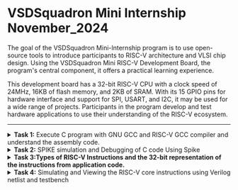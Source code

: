 # VSDSquadron Mini Internship November_2024
 The goal of the VSDSquadron Mini-Internship program is to use open-source tools to introduce participants to RISC-V architecture and VLSI chip design. Using the VSDSquadron Mini RISC-V Development Board, the program's central component, it offers a practical learning experience.

This development board has a 32-bit RISC-V CPU with a clock speed of 24MHz, 16KB of flash memory, and 2KB of SRAM. With its 15 GPIO pins for hardware interface and support for SPI, USART, and I2C, it may be used for a wide range of projects. Participants in the program develop and test hardware applications to use their understanding of the RISC-V ecosystem.<br />



***

<details>
<summary><b>Task 1:</b> Execute C program with GNU GCC and RISC-V GCC compiler and understand the assembly code. </summary><br />
  

  **1.Command for Installing Leafpad**<br />
  ```
  $ sudo apt install leafpad
  ```
  
  **2.Command for Opening Leafpad**<br />
  ```
  $ cd
  $ leafpad filename.c &
  ```
  Enter the C Code in the leafpad.
  
  ![git-1](https://github.com/user-attachments/assets/882a740c-66b9-4aa8-9a4b-b54c03f15fb2)

  
  **3.Commands to Compile and View the Output**<br />
  ```
  $ gcc filename.c
  $ cat filename.c
  $ ./a.out
  ```
  ![git-2](https://github.com/user-attachments/assets/8fc91ce4-b25e-411c-bc89-cb6063bc6f75)

  
  **4.Command for Compiling the Code using RISC-V Compiler**<br />
  ```
  $ riscv64-unknown-elf-gcc -O1 -mabi=lp64 -march=rv64i -o filename.o filename.c
  $ ls -ltr filename.o
  ```
  ![install risc-compiler](https://github.com/user-attachments/assets/51ba5cb7-bf72-4d54-a8a4-c232be45d780)
  

  **5.Command to View the Assembly Code**<br />
  ```
  $ riscv64-unknown-elf-objdump -d filename.o //Gives bunch of Code
  $ riscv64-unknown-elf-objdump -d filename.o | less // Gives Reduced Code
  /main //to view the main function of the code
  ```
  ![git-3](https://github.com/user-attachments/assets/98404d4b-6282-405d-9760-b2b09ec97016)

  ```
  To calculate the number of instructions:-
  101b0 - 10184 = 2c     //Hex format
  2c/4 = b = 11          //address are incremented by 4
  ```


  **6. Command to View the Assembly Code**<br />
  Same command as step-4 but replacing O1 with Ofast.
  ```
  $ riscv64-unknown-elf-gcc -Ofast -mabi=lp64 -march=rv64i -o filename.o filename.c
  $ riscv64-unknown-elf-objdump -d filename.o | less 
  /main 
  ```
  ![git-4](https://github.com/user-attachments/assets/d2b861aa-956a-46c4-a0c9-11246659428e)

  ```
  Calculating number of instructions:-
  100dc - 100b0 = 2c      // Hex format
  2c/4 = b = 11           // address are incremented by 4
  ```
  Same number of instructions as the command in step-4 (with O1).
  
</details>


<details>
<summary><b>Task 2:</b> SPIKE simulation and Debugging of C code Using Spike</summary>   
<br>

SPIKE SIMULATION
--------

SPIKE is a RISC-V simulator. In this task, we will check the output of the previous program (from task1 - ```sum1ton.o```) using the RISC-V Compiler with the spike command.

1. Debugging using the command:
    ```bash
    $ spike -d pk sum1ton.o
    ```
    ![Task-2-1](https://github.com/user-attachments/assets/9fa16c2f-6699-4426-bc1a-f68c3153afd5)

2. Assembly Language Program:
   
   ![Task-2-2](https://github.com/user-attachments/assets/cdf273bd-d94d-4b1f-92af-af6bbfb16c7d)

3. Debugger:

   ![Task-2-3](https://github.com/user-attachments/assets/663ef5cf-651f-44a8-b6e5-33ecd90bb569)

   ![Task-2-4](https://github.com/user-attachments/assets/e864276a-1242-49ab-bfc0-9db3db0755ce)

At address `100b4` the value of stack point before and after completion of the instruction is:
   - `sp` = `0x0000003ffffffb50`
   - `sp, sp, -16` = `0x0000003ffffffb40`

![Task-2-4(calc)](https://github.com/user-attachments/assets/2056bdb2-7875-4978-aeb6-441cf3594ab9)

Difference between stack point values = `10 (Hexadecimal)`, `16 (Decimal)`.

---

At address `100d8`, the program returns the sum = `55`.

<hr>

## About Instructions Used:

LUI (LOAD UPPER IMMEDIATE):
-
* This instruction is a key feature in RISC-V architecture. It is used to load a 20-bit immediate value into the upper 20 bits of a register, while setting the lower 12 bits to zero.
* Format - LUI rd, immediate [ rd- destination register, immediate- 20-bit immediate value to be loaded]
* The 20- bit immediate value is shifted left by 12 bits(appended with 12 zeros). The lower 12 bits of the destination register are set to zero. 

ADDI (ADD IMMEDIATE)
-
* This instruction is a common operation in RISC-V architecture.
* It performs an addition between a register and a sign-extended immediate value, storing the result in a destination register.
* Format- ADDI rd, rs1, immediate (rd- destination register, rs- source register, immediate- the immediate value to be added).


Application CODE:
--
Arithmetic Logic Unit (ALU):
--
An Arithmetic Logic Unit (ALU) is a fundamental building block of any processor, responsible for performing arithmetic and logic operations. This code simulates a simple ALU in C, which can execute basic operations like addition, subtraction, multiplication, and division. The operations are selected programmatically, and the results are displayed to demonstrate the functionality of the ALU. This program is designed to work across various compilers, including GCC and RISC-V GCC, ensuring platform compatibility and enabling easy testing on different hardware architectures.

The generated assembly code showcases how instructions are executed at a low level, highlighting the efficiency and simplicity of the RISC-V instruction set.

1.C-program :
-
```
Open leafpad in the terminal and write the C code.
Compile with C gcc compiler and check the output.
```
![Task-2-1(new code)](https://github.com/user-attachments/assets/dcf15d52-d269-49af-8876-ef47ed2b168b)

Now, compile with RISC-V GCC command. (Both -O1 and -Ofast).

![Task-2-2(new code)](https://github.com/user-attachments/assets/85246589-1255-4958-b7a3-17524b18d32e)

2.Assembly Program for the C code:
-
![Task-2-3(new code- assembly)](https://github.com/user-attachments/assets/2a1d928f-f2b2-45e8-a325-b4772ad98eba)

# Assembly Instruction Breakdown:

### **1. `lui a0,0x21`**
- Load the upper immediate value `0x21` into the `a0` register.  
- This sets up the upper 20 bits of a memory address.

### **2. `addi sp,sp,-16`**
- Adjust the stack pointer (`sp`) by decreasing it by 16 bytes.  
- This reserves space on the stack for local variables or saved registers.

### **3. `li a1,15`**
- Load the immediate value `15` into register `a1`.  
- This prepares one of the operands for the ALU operation.

### **4. `addi a0,a0,560 # 21230 <__clzdi2+0x40>`**
- Add `560` to `a0`.  
- This completes the calculation of a memory address (`21230`) where data or a function resides.

### **5. `sd ra,8(sp)`**
- Store the return address (`ra`) at the memory location `sp + 8`.  
- This ensures the return address is preserved before a function call.

### **6. `jal ra,105e4 <printf>`**
- Jump to the `printf` function and save the next instruction's address into `ra`.  
- This outputs the ALU operation result.

### **7. `lui a0,0x21`**
- Reload the upper part of a new memory address into `a0`.

### **8. `li a1,5`**
- Load the immediate value `5` into register `a1`.  
- This is another operand for the ALU.

### **9. `addi a0,a0,576 # 21240 <__clzdi2+0x50>`**
- Add an offset of `576` to `a0`.  
- This calculates the next memory address.

### **10. `jal ra,105e4 <printf>`**
- Call `printf` to display the result of another ALU operation.

### **11. `lui a0,0x21`**
- Load the upper immediate value for another address.

### **12. `li a1,50`**
- Load the immediate value `50` into register `a1`.  
- This is used for the next ALU operation.

### **13. `addi a0,a0,600 # 21258 <__clzdi2+0x68>`**
- Add an offset of `600` to `a0`.  
- This prepares the memory address for another operation.

### **14. `jal ra,105e4 <printf>`**
- Call `printf` again to print the result.

### **15. `lui a0,0x21`**
- Reload the upper immediate value into `a0`.

### **16. `li a1,2`**
- Load the value `2` into `a1`.  
- This is another operand.

### **17. `addi a0,a0,624 # 21270 <__clzdi2+0x80>`**
- Add an offset of `624` to `a0`.  
- This sets up the memory address for the final operation.

### **18. `jal ra,105e4 <printf>`**
- Call `printf` to display the result of the final ALU operation.

### **19. `ld ra,8(sp)`**
- Load the return address (`ra`) from the stack.  
- This restores the return address for proper function exit.

### **20. `li a0,0`**
- Set the value in `a0` to `0`.  
- This is the return value of the `main` function (success).

### **21. `addi sp,sp,16`**
- Adjust the stack pointer back up by 16 bytes to deallocate local memory.

### **22. `ret`**
- Return from the function using the address in `ra`.
---

3.Debugging the Code
-
Command:
```
$ spike -d pk alu.o
```
![Task-2-4(new code-debugging)](https://github.com/user-attachments/assets/1fa5192b-f23e-4e4f-b535-7482199ed3ba)

Finally, the address ```10104``` returns the final output.

</details>


<details>
<summary><b>Task 3:Types of RISC-V Instructions and the 32-bit representation of the instructions from application code. </b>  </summary><br />
  

**1.Various RISC-V instruction type are as follows:**<br />

## RISC-V Instruction Formats
 ```
   The RISC-V ISA defines the following instruction types:
   
   R-Type: Register-register operations
   I-Type: Immediate operations
   S-Type: Store instructions
   B-Type: Branch instructions
   U-Type: Upper immediate instructions
   J-Type: Jump instructions

 ```
### R-Type Instructions
<details>
<summary>R-Type Format</summary>
<ul>
  <li><strong>Bit Range:</strong></li>
  <ul>
    <li><strong>opcode:</strong> [0:6] - Specifies the operation type (e.g., arithmetic, logical).</li>
    <li><strong>rd:</strong> [7:11] - Destination register.</li>
    <li><strong>funct3:</strong> [12:14] - Specifies the operation (e.g., ADD, SUB).</li>
    <li><strong>rs1:</strong> [15:19] - First source register.</li>
    <li><strong>rs2:</strong> [20:24] - Second source register.</li>
    <li><strong>funct7:</strong> [25:31] - Additional operation specifier (e.g., ADD vs. SUB).</li>
  </ul>
  <br>
  <strong>Example:</strong> ADD rd, rs1, rs2 <br>
  <strong>Operation:</strong> Adds the values in rs1 and rs2 and stores the result in rd. <br>
  <strong>Opcode:</strong> 0110011
</ul>
</details>

---

### I-Type Instructions
<details>
<summary>I-Type Format</summary>
<ul>
  <li><strong>Bit Range:</strong></li>
  <ul>
    <li><strong>opcode:</strong> [0:6] - Specifies the operation type.</li>
    <li><strong>rd:</strong> [7:11] - Destination register.</li>
    <li><strong>funct3:</strong> [12:14] - Specifies the operation.</li>
    <li><strong>rs1:</strong> [15:19] - Source register.</li>
    <li><strong>imm[11:0]:</strong> [20:31] - 12-bit signed immediate value.</li>
  </ul>
  <br>
  <strong>Example:</strong> ADDI rd, rs1, imm <br>
  <strong>Operation:</strong> Adds an immediate value (imm) to rs1 and stores the result in rd. <br>
  <strong>Opcode:</strong> 0010011
</ul>
</details>

---

### S-Type Instructions
<details>
<summary>S-Type Format</summary>
<ul>
  <li><strong>Bit Range:</strong></li>
  <ul>
    <li><strong>opcode:</strong> [0:6] - Specifies the store operation.</li>
    <li><strong>imm[4:0]:</strong> [7:11] - Lower 5 bits of the immediate value.</li>
    <li><strong>funct3:</strong> [12:14] - Specifies the store operation (e.g., SW, SH).</li>
    <li><strong>rs1:</strong> [15:19] - Base address register.</li>
    <li><strong>rs2:</strong> [20:24] - Register whose value will be stored.</li>
    <li><strong>imm[11:5]:</strong> [25:31] - Upper 7 bits of the immediate value.</li>
  </ul>
  <br>
  <strong>Example:</strong> SW rs2, imm(rs1) <br>
  <strong>Operation:</strong> Stores the value in rs2 at the memory address calculated as rs1 + imm. <br>
  <strong>Opcode:</strong> 0100011
</ul>
</details>

---

### U-Type Instructions
<details>
<summary>U-Type Format</summary>
<ul>
  <li><strong>Bit Range:</strong></li>
  <ul>
    <li><strong>opcode:</strong> [0:6] - Specifies the type of instruction.</li>
    <li><strong>rd:</strong> [7:11] - Destination register.</li>
    <li><strong>imm[31:12]:</strong> [12:31] - 20-bit immediate value.</li>
  </ul>
  <br>
  <strong>Example:</strong> LUI rd, imm <br>
  <strong>Operation:</strong> Loads the upper 20 bits of imm into rd. <br>
  <strong>Opcode:</strong> 0110111
</ul>
</details>

---

### B-Type Instructions
<details>
<summary>B-Type Format</summary>
<ul>
  <li><strong>Bit Range:</strong></li>
  <ul>
    <li><strong>opcode:</strong> [0:6] - Specifies the branch operation.</li>
    <li><strong>imm[11]:</strong> [7] - Bit 11 of the branch offset.</li>
    <li><strong>imm[4:1]:</strong> [8:11] - Lower 4 bits of the branch offset.</li>
    <li><strong>funct3:</strong> [12:14] - Specifies the branch condition (e.g., BEQ, BNE).</li>
    <li><strong>rs1:</strong> [15:19] - First source register.</li>
    <li><strong>rs2:</strong> [20:24] - Second source register.</li>
    <li><strong>imm[10:5]:</strong> [25:30] - Bits 5–10 of the branch offset.</li>
    <li><strong>imm[12]:</strong> [31] - Bit 12 of the branch offset.</li>
  </ul>
  <br>
  <strong>Example:</strong> BEQ rs1, rs2, imm <br>
  <strong>Operation:</strong> Branches to PC + imm if rs1 == rs2. <br>
  <strong>Opcode:</strong> 1100011
</ul>
</details>

---

### J-Type Instructions
<details>
<summary>J-Type Format</summary>
<ul>
  <li><strong>Bit Range:</strong></li>
  <ul>
    <li><strong>opcode:</strong> [0:6] - Specifies the jump operation.</li>
    <li><strong>rd:</strong> [7:11] - Destination register to store the return address.</li>
    <li><strong>imm[19:12]:</strong> [12:19] - Bits 12–19 of the jump offset.</li>
    <li><strong>imm[11]:</strong> [20] - Bit 11 of the jump offset.</li>
    <li><strong>imm[10:1]:</strong> [21:30] - Bits 1–10 of the jump offset.</li>
    <li><strong>imm[20]:</strong> [31] - Bit 20 of the jump offset.</li>
  </ul>
  <br>
  <strong>Example:</strong> JAL rd, imm <br>
  <strong>Operation:</strong> Jumps to PC + imm and stores the return address in rd. <br>
  <strong>Opcode:</strong> 1101111
</ul>
</details>

---
  
**2. 15 unique RISC-V instrictions from the application code**<br />
      * To view the instructions , we should use the following commands to compile and view the assembly code.
  ```
  $ $ riscv64-unknown-elf-gcc -Ofast -mabi=lp64 -march=rv64i -o alu.o alu.c
  $ riscv64-unknown-elf-objdump -d alu.o | less 
  ```
  Following are the 15 instructions used in the application code: <br />
  
  
   |**Instruction**             |**Purpose**                                                                   |
   |----------------------------|------------------------------------------------------------------------------|
   | `lui a0,0x21`              | Load the upper immediate value `0x21` into the `a0` register.                |
   | `addi sp,sp,-16`           | Reserve 16 bytes on the stack by decrementing the stack pointer.             |
   | `li a1,15`                 | Load the immediate value `15` into the `a1` register (operand setup).        |
   | `sd ra,8(sp)`              | Store the return address (`ra`) to the stack for preserving state.           |
   | `jal ra,105e4 <printf>`    | Jump to the `printf` function to print the result and save the return addr.  |
   | `ld ra,8(sp)`              | Load the return address (`ra`) from the stack to restore state.              |
   | `addi a0,a0,560`           | Add an offset (`560`) to the address in `a0` for address calculation.        |
   | `li a1,5`                  | Load the immediate value `5` into the `a1` register.                         | 
   | `addi a0,a0,576`           | Add an offset (`576`) to the address in `a0`.                                |
   | `li a1,50`                 | Load the immediate value `50` into the `a1` register.                        |
   | `addi a0,a0,600`           | Add an offset (`600`) to the address in `a0`.                                |
   | `li a1,2`                  | Load the immediate value `2` into the `a1` register.                         |
   | `addi a0,a0,624`           | Add an offset (`624`) to the address in `a0`.                                |
   | `addi sp,sp,16`            | Deallocate 16 bytes from the stack by incrementing the stack pointer.        |
   | `ret`                      | Return from the function using the address in the `ra` register.             |

  

**3. The following table shows the 32-bit instructions code for the above 15 instructions**<br />

### Detailed RISC-V Instruction Table


| **Instruction**         | **Type** | **32-bit Binary Representation**                | **Breakdown**                                                                                                          |
|--------------------------|----------|------------------------------------------------|------------------------------------------------------------------------------------------------------------------------|
| `lui a0,0x21`           | U        | `000000000001 00001 01000 0110111`             | opcode: `0110111` <br> rd: `01010` (a0) <br> imm[31:12]: `000000000001`                                               |
| `addi sp,sp,-16`        | I        | `111111111110 01000 000 01000 0010011`         | opcode: `0010011` <br> funct3: `000` <br> imm[11:0]: `111111111110` (-16) <br> rs1: `01000` (sp) <br> rd: `01000` (sp) |
| `li a1,15`              | I        | `000000000111 01000 000 01001 0010011`         | opcode: `0010011` <br> funct3: `000` <br> imm[11:0]: `000000000111` (15) <br> rs1: `01000` (sp) <br> rd: `01001` (a1) |
| `sd ra,8(sp)`           | S        | `000000001000 01000 011 00001 0100011`         | opcode: `0100011` <br> funct3: `011` <br> imm[4:0]: `01000` (8) <br> rs1: `01000` (sp) <br> rs2: `00001` (ra) <br> imm[11:5]: `0000000` |
| `jal ra,105e4 <printf>` | J        | `000001000001 01110 1000 00001 1101111`        | opcode: `1101111` <br> imm[20]: `0` <br> imm[10:1]: `0001011101` <br> imm[11]: `0` <br> imm[19:12]: `00010000` <br> rd: `00001` (ra) |
| `ld ra,8(sp)`           | I        | `000000001000 01000 011 00001 0000011`         | opcode: `0000011` <br> funct3: `011` <br> imm[11:0]: `000000001000` (8) <br> rs1: `01000` (sp) <br> rd: `00001` (ra) |
| `addi a0,a0,560`        | I        | `000000100100 01010 000 01010 0010011`         | opcode: `0010011` <br> funct3: `000` <br> imm[11:0]: `000000100100` (560) <br> rs1: `01010` (a0) <br> rd: `01010` (a0) |
| `li a1,5`               | I        | `000000000101 01000 000 01001 0010011`         | opcode: `0010011` <br> funct3: `000` <br> imm[11:0]: `000000000101` (5) <br> rs1: `01000` (sp) <br> rd: `01001` (a1) |
| `addi a0,a0,576`        | I        | `000000100100 01010 000 01010 0010011`         | opcode: `0010011` <br> funct3: `000` <br> imm[11:0]: `000000100100` (576) <br> rs1: `01010` (a0) <br> rd: `01010` (a0) |
| `li a1,50`              | I        | `000000110010 01000 000 01001 0010011`         | opcode: `0010011` <br> funct3: `000` <br> imm[11:0]: `000000110010` (50) <br> rs1: `01000` (sp) <br> rd: `01001` (a1) |
| `addi a0,a0,600`        | I        | `000000100100 01010 000 01010 0010011`         | opcode: `0010011` <br> funct3: `000` <br> imm[11:0]: `000000100100` (600) <br> rs1: `01010` (a0) <br> rd: `01010` (a0) |
| `li a1,2`               | I        | `000000000010 01000 000 01001 0010011`         | opcode: `0010011` <br> funct3: `000` <br> imm[11:0]: `000000000010` (2) <br> rs1: `01000` (sp) <br> rd: `01001` (a1) |
| `addi a0,a0,624`        | I        | `000000100110 01010 000 01010 0010011`         | opcode: `0010011` <br> funct3: `000` <br> imm[11:0]: `000000100110` (624) <br> rs1: `01010` (a0) <br> rd: `01010` (a0) |
| `addi sp,sp,16`         | I        | `000000001000 01000 000 01000 0010011`         | opcode: `0010011` <br> funct3: `000` <br> imm[11:0]: `000000001000` (16) <br> rs1: `01000` (sp) <br> rd: `01000` (sp) |
| `ret`                   | I        | `000000000000 00000 000 00000 1100011`         | opcode: `1100011` <br> funct3: `000` <br> imm[11:0]: `000000000000` <br> rs1: `00000` <br> rd: `00000`                 |


</details>

<details>
<summary><b>Task 4:</b> Simulating and Viewing the RISC-V core instructions using Verilog netlist and testbench </summary>   
<br>
In this task, we will be observing output waveforms of RISC-V instructions by performing functional simulations using a verilog netlist .
 
**Software : iverilog, GTKWave

Command to install iverliog and GTKWave:-
```
$ sudo apt install iverilog gtkwave

```
Follow the following steps to perform the simulation:
-
**1. Create a directory with the command:-
```
mkdir <name>
```
**2. create 2 files with the ```touch``` command as ```name_rv32i.v``` and ```name_rv32i_tb.v``` for verilog netlist and testbench code respectively.

We will not be writing the verilog codes, we shall take it from the following reference github repository.
Github repository: [iiitb_rv32i](https://github.com/vinayrayapati/rv32i/)* 


**3. After getting the verilog codes and saving them, we can now simulate and verify.
Use the following code:-
```
$ iverilog -o name_rv32i name_rv32i.v name_rv32i_tb.v
```
After the above command is run, it will create ```iiitb_rv32i.vcd``` file.

**4. Now we shall open GTKWave with the above generated file, and view the output waveforms 

Command for opening GTKWave:
```
$ gtkwave iiitb_rv32i.vcd
```
The instructions in the verilog code are hard-coded.

**Hard-coded ISA** - That means the instructions do not follow the RISC-V 32-bit pattern, they have been encoded by designer with custom pattern.

The following table explains the instructions in detail and the shows difference between RISC-V and custom encoding of instructions:

| **Instruction**      | **Explanation**                                                                          | **RISC-V Encoding**  | **Custom Encoding**  |
|-----------------------|-----------------------------------------------------------------------------------------|----------------------|----------------------|
| **ADD R4, R3, R2**    | Computes the sum of the values in R3 and R2, placing the result in R4                   | `32'h00210333`       | `32'h02308400`       |
| **SUB R5, R2, R3**    | Subtracts the value stored in R3 from R2 and stores the result in R5                    | `32'h403103b3`       | `32'h02309480`       |
| **AND R6, R2, R4**    | Executes a bitwise AND operation between R2 and R4, saving the result in R6             | `32'h0040e433`       | `32'h0240a400`       |
| **OR R7, R3, R5**     | Combines the bits of R3 and R5 using the OR operation, writing the output to R7         | `32'h005174b3`       | `32'h02513480`       |
| **XOR R8, R2, R4**    | Performs an XOR operation on the values in R2 and R4, storing the result in R8          | `32'h0040c633`       | `32'h0240c500`       |
| **SLT R2, R3, R5**    | Sets R2 to 1 if the value in R3 is smaller than R5, otherwise stores 0                  | `32'h00516133`       | `32'h02516580`       |
| **ADDI R10, R5, 8**   | Adds the immediate value 8 to the contents of R5 and stores the result in R10           | `32'h00512033`       | `32'h00820500`       |
| **BEQ R0, R0, 12**    | Compares R0 with R0, and if they are equal, branches to a target offset of 12           | `32'h00000c63`       | `32'h00c00002`       |
| **SW R2, R6, 4**      | Saves the value in R2 to the memory location calculated as R6 plus an offset of 4       | `32'h0020a223`       | `32'h00409281`       |
| **LW R9, R6, 4**      | Loads a word from memory at address (R6 + 4) into the R9 register                       | `32'h0040a683`       | `32'h00408681`       |
| **SRL R10, R8, R2**   | Shifts the bits in R8 right by the amount specified in R2, and stores the result in R10 | `32'h0020c293`       | `32'h0028a203`       |
| **SLL R11, R2, R3**   | Shifts the bits in R2 left by the value in R3, placing the result in R11                | `32'h003091b3`       | `32'h00308783`       |



Viewing the Output waveforms of the instructions in GTKWave :
--

###1. ADD R6,R2,R1

![inst-1](https://github.com/user-attachments/assets/b620b73f-b2fd-450a-8be4-47c30f9bbb09)

###2. SUB R7,R1,R2

![inst2-sub](https://github.com/user-attachments/assets/e4053e9c-6f78-4180-b15e-c699f6e81b2a)

###3. AND R8,R1,R3

![inst3-AND](https://github.com/user-attachments/assets/0d277649-7941-4f31-bf0a-6693fff7472c)

###4. OR R9,R2,R5

![inst4-OR](https://github.com/user-attachments/assets/50a69faf-d96e-4241-8290-39f239262ffe)

###5. XOR R10,R1,R4

![inst5-XOR](https://github.com/user-attachments/assets/05c49a20-b0de-4097-ba4d-1c7aa1552c17)

###6. SLT R1,R2,R4
The SLT (Set on Less Than) instruction is an R-Type instruction in RISC-V assembly language, used to compare two registers and set a destination register to 1 if the first source register is less than the second source register. Otherwise, the destination register is set to 0.

![inst6-SLT](https://github.com/user-attachments/assets/428bd51d-478f-4cf4-a712-80878ad2f8dc)

###7. ADDI R12,R4,5

![inst7-ADDI](https://github.com/user-attachments/assets/2c1f3a63-e42a-4f80-8f49-e66f7801a0a8)

###8. SW R3,R1,2
The SW (Store Word) instruction stores a 32-bit word from a source register into a memory address calculated as the sum of a base register and an immediate offset.

![inst8-SW](https://github.com/user-attachments/assets/3b2f8b35-5255-4ccd-ba43-b7b86f59e87f)


###9. SRL R16,R11,R2
The SRL (Shift Right Logical) instruction shifts the value in a source register to the right by a specified number of bits, filling the vacated bits with zeros.

![inst9-SRL](https://github.com/user-attachments/assets/f9b69424-72b1-4abf-9764-1b049aeae6f9)

###10. BEQ R0, R0, 15
The BEQ (Branch if Equal) instruction in RISC-V compares two registers; if their values are equal, it updates the Program Counter (PC) to branch to a specified offset. Otherwise, the PC increments to the next sequential instruction.

![inst10-BEQ](https://github.com/user-attachments/assets/46c4ff6a-f9c2-4fe8-a65f-b87a8e8039da)

The new PC value is: 10 + 15 = 25 (0x19)

###11. BNE R0, R1, 20

![inst11-BNE](https://github.com/user-attachments/assets/c7561294-4fa1-4edc-9906-cf549092640b)

###12. SLL R15, R1, R2
The SLL (Shift Left Logical) instruction shifts the value in a source register to the left by a specified number of bits, filling the vacated bits with zeros.

![Inst12-SLL](https://github.com/user-attachments/assets/a80def9a-4553-44bb-9c5e-31c85c8f5eb0)


